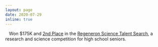 ```yaml
---
layout: page
date: 2020-07-29
inline: true
---
```


<i class="fas fa-vial" style=""></i> &nbsp;&nbsp; Won $175K and [2nd Place](https://www.societyforscience.org/blog/five-questions-with-2nd-place-winner-of-the-2020-regeneron-science-talent-search-jagdeep-bhatia/) in the [Regeneron Science Talent Search](https://www.societyforscience.org/regeneron-sts/), a research and science competition for high school seniors.